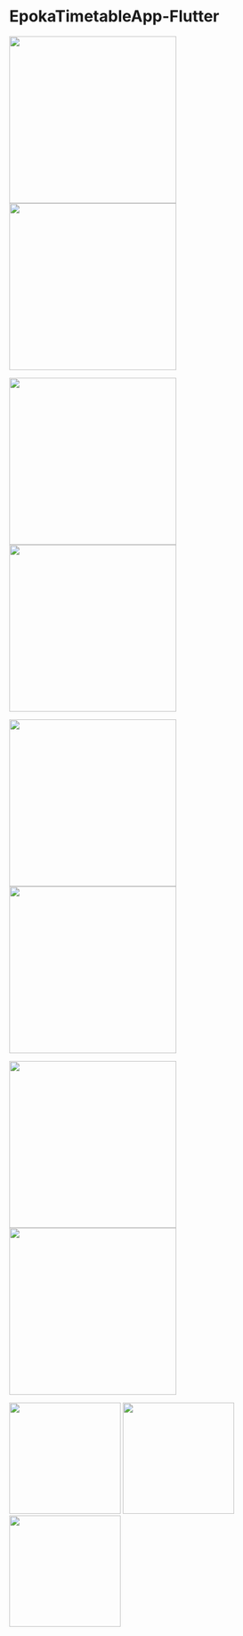 # EpokaTimetableApp-Flutter


<p float="center">
<img src="/screenshots/2.jpg" width="300">
<img src="/screenshots/7.jpg" width="300">
</p> 
<p float="center">
<img src="/screenshots/5.jpg" width="300">
<img src="/screenshots/3.jpg" width="300"
</p>
<p float="center">
<img src="/screenshots/8.jpg" width="300">
<img src="/screenshots/9.jpg" width="300">
</p>
<p float="center">
<img src="/screenshots/10.jpg" width="300">
<img src="/screenshots/11.jpg" width="300">
</p>

<p float="center">
<img src="/screenshots/0.jpg" width="200">
<img src="/screenshots/12.jpg" width="200">
<img src="/screenshots/7.jpg" width="200">
</p>

